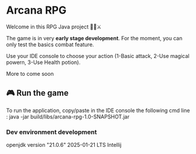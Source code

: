 # Arcana RPG

Welcome in this RPG Java project 🧙‍♂️⚔️

The game is in very **early stage development**. For the moment, you can only test the basics combat feature. 

Use your IDE console to choose your action (1-Basic attack, 2-Use magical powern, 3-Use Health potion).

More to come soon 


## 🎮 Run the game

To run the application, copy/paste in the IDE console the following cmd line : java -jar build/libs/arcana-rpg-1.0-SNAPSHOT.jar


### Dev environment development

openjdk version "21.0.6" 2025-01-21 LTS
Intellij



